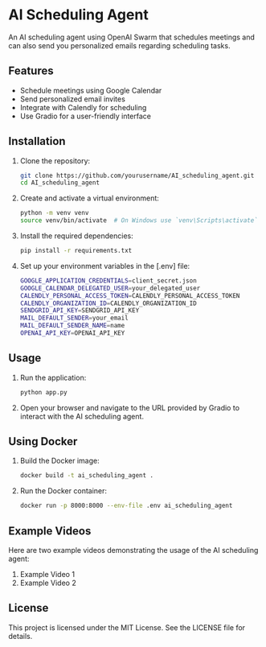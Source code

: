 # AI Scheduling Agent

An AI scheduling agent using OpenAI Swarm that schedules meetings and can also send you personalized emails regarding scheduling tasks.

## Features

- Schedule meetings using Google Calendar
- Send personalized email invites
- Integrate with Calendly for scheduling
- Use Gradio for a user-friendly interface

## Installation

1. Clone the repository:
    ```sh
    git clone https://github.com/yourusername/AI_scheduling_agent.git
    cd AI_scheduling_agent
    ```

2. Create and activate a virtual environment:
    ```sh
    python -m venv venv
    source venv/bin/activate  # On Windows use `venv\Scripts\activate`
    ```

3. Install the required dependencies:
    ```sh
    pip install -r requirements.txt
    ```

4. Set up your environment variables in the [.env] file:
    ```sh
    GOOGLE_APPLICATION_CREDENTIALS=client_secret.json
    GOOGLE_CALENDAR_DELEGATED_USER=your_delegated_user
    CALENDLY_PERSONAL_ACCESS_TOKEN=CALENDLY_PERSONAL_ACCESS_TOKEN
    CALENDLY_ORGANIZATION_ID=CALENDLY_ORGANIZATION_ID
    SENDGRID_API_KEY=SENDGRID_API_KEY
    MAIL_DEFAULT_SENDER=your_email
    MAIL_DEFAULT_SENDER_NAME=name
    OPENAI_API_KEY=OPENAI_API_KEY
    ```

## Usage

1. Run the application:
    ```sh
    python app.py
    ```

2. Open your browser and navigate to the URL provided by Gradio to interact with the AI scheduling agent.

## Using Docker

1. Build the Docker image:
    ```sh
    docker build -t ai_scheduling_agent .
    ```

2. Run the Docker container:
    ```sh
    docker run -p 8000:8000 --env-file .env ai_scheduling_agent
    ```


## Example Videos

Here are two example videos demonstrating the usage of the AI scheduling agent:

1. Example Video 1
2. Example Video 2

## License

This project is licensed under the MIT License. See the LICENSE file for details.